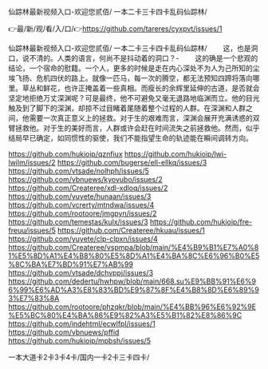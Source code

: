 仙踪林最新视频入口-欢迎您贰佰/
一本二卡三卡四卡乱码仙踪林/


👉最/新/观/看/入/口/👉https://github.com/tareres/cyxpvt/issues/1

仙踪林最新视频入口-欢迎您贰佰/
一本二卡三卡四卡乱码仙踪林/
　　这，也是洞口，说不清的。人类的语言，何尚不是抖动着的洞口？-
　　这的确是一个悲观的结论，一个宿命的慰籍。一个人，更多的时候是走在内心深处不为人为己所知的尘埃飞扬、危机四伏的路上。就像一匹马，每一次的腾空，都无法预知四蹄将落向哪里。草丛和鲜花，也许正掩盖着一些真相。而瘦长的余辉里延伸的古道，是否就会坚定地拒绝万丈深渊呢？可是最终，他不可避免又毫无退路地临渊而立。他的目光触及到了脚下的深渊，却掠不过目睹着尾随着整个过程的人群。在深渊和人群之间，他需要一次真正意义上的拯救。对于生的艰难而言，深渊会展开充满诱惑的双臂拯救他。对于生的美好而言，人群或许会赶在时间流失之前拯救他。然而，似乎结局早已确定，如同惯性的驱使，我们不能指望生命的轨迹能在瞬间调转方向。


https://github.com/hukioip/qznfiux
https://github.com/hukioip/lwi-lwilm/issues/2
https://github.com/bugerse/ell-ellkq/issues/3
https://github.com/vtsade/nolhph/issues/5
https://github.com/vbnuews/kyovubo/issues/2
https://github.com/Createree/xdl-xdloq/issues/2
https://github.com/yuyete/hunaan/issues/3
https://github.com/vcrerty/mtndwa/issues/4
https://github.com/rootoore/jmgpyn/issues/2
https://github.com/temestas/kulx/issues/3
https://github.com/hukioip/fre-freuu/issues/5
https://github.com/Createree/hkuau/issues/1
https://github.com/yuyete/clp-clpxn/issues/4
https://github.com/Createree/vspmpa/blob/main/%E4%B9%B1%E7%A0%81%E5%8D%A1%E4%B8%80%E5%8D%A1%E4%BA%8C%E6%96%B0%E5%8C%BA%E7%BD%91%E7%AB%99
https://github.com/vtsade/dchvppj/issues/3
https://github.com/dedertu/hwhpw/blob/main/668.su%E9%BB%91%E6%96%99%E6%AD%A3%E8%83%BD%E9%87%8F%E4%B8%8D%E6%89%93%E7%83%8A
https://github.com/rootoore/phzqkr/blob/main/%E4%BB%96%E6%92%9E%E5%BC%80%E4%BA%86%E9%82%A3%E5%B1%82%E8%86%9C
https://github.com/indehtml/ecwlfpl/issues/1
https://github.com/vbnuews/pffid
https://github.com/hukioip/mpbsh/issues/5

一本大道卡2卡3卡4卡/国内一卡2卡三卡四卡/
